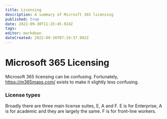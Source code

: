 ```yaml
---
title: Licensing
description: A summary of Microsft 365 licensing
published: true
date: 2022-09-30T11:25:45.924Z
tags: 
editor: markdown
dateCreated: 2022-09-30T07:19:37.992Z
---
```


# Microsoft 365 Licensing
Microsoft 365 licensing can be confusing. Fortunately, https://m365maps.com/ exists to make it slightly less confusing.

### License types

Broadly there are three main license suites, E, A and F. E is for Enterprise, A is for academic and they are largely the same. F is for front-line workers.